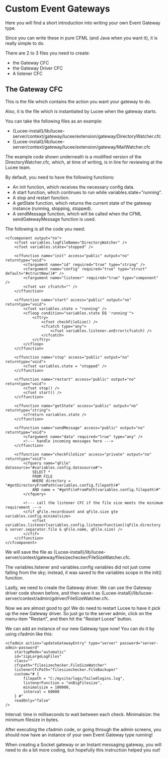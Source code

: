 <!--
{
  "title": "Custom Event Gateways",
  "id": "custom-event-gateways",
  "categories": [
    "gateways"
  ],
  "description": "Here you will find a short introduction into writing your own Event Gateway type.",
  "keywords": [
    "Event Gateway",
    "Custom Gateway",
    "Directory Watcher",
    "File Size Checker",
    "Lucee",
    "Gateway Driver"
  ]
}
-->
# Custom Event Gateways

Here you will find a short introduction into writing your own Event Gateway type.

Since you can write these in pure CFML (and Java when you want it), it is really simple to do.

There are 2 to 3 files you need to create:

* the Gateway CFC
* the Gateway Driver CFC
* A listener CFC

## The Gateway CFC

This is the file which contains the action you want your gateway to do.

Also, it is the file which is instantiated by Lucee when the gateway starts.

You can take the following files as an example:

* {Lucee-install}/lib/lucee-server/context/gateway/lucee/extension/gateway/DirectoryWatcher.cfc
* {Lucee-install}/lib/lucee-server/context/gateway/lucee/extension/gateway/MailWatcher.cfc

The example code shown underneath is a modified version of the DirectoryWatcher.cfc, which, at time of writing, is in line for reviewing at the Lucee team.

By default, you need to have the following functions:

* An init function, which receives the necessary config data.
* A start function, which continues to run while variables.state="running".
* A stop and restart function.
* A getState function, which returns the current state of the gateway instance (running, stopping, stopped).
* A sendMessage function, which will be called when the CFML sendGatewayMessage function is used.

The following is all the code you need:

```lucee
<cfcomponent output="no">
    <cfset variables.logFileName="DirectoryWatcher" />
    <cfset variables.state="stopped" />

    <cffunction name="init" access="public" output="no" returntype="void">
        <cfargument name="id" required="true" type="string" />
        <cfargument name="config" required="true" type="struct" default="#structNew()#" />
        <cfargument name="listener" required="true" type="component" />
        <cfset var cfcatch="" />
    </cffunction>

    <cffunction name="start" access="public" output="no" returntype="void">
        <cfset variables.state = "running" />
        <cfloop condition="variables.state EQ 'running'">
            <cftry>
                <cfset checkFileSize() />
                <cfcatch type="any">
                    <cfset variables.listener.onError(cfcatch) />
                </cfcatch>
            </cftry>
        </cfloop>
    </cffunction>

    <cffunction name="stop" access="public" output="no" returntype="void">
        <cfset variables.state = "stopped" />
    </cffunction>

    <cffunction name="restart" access="public" output="no" returntype="void">
        <cfset stop() />
        <cfset start() />
    </cffunction>

    <cffunction name="getState" access="public" output="no" returntype="string">
        <cfreturn variables.state />
    </cffunction>

    <cffunction name="sendMessage" access="public" output="no" returntype="void">
        <cfargument name="data" required="true" type="any" />
        <!--- handle incoming messages here --->
    </cffunction>

    <cffunction name="checkFileSize" access="private" output="no" returntype="void">
        <cfquery name="qFile" datasource="#variables.config.datasource#">
            SELECT *
            FROM FILE
            WHERE directory = "#getDirectoryFromPath(variables.config.filepath)#"
            AND name = "#getFileFromPath(variables.config.filepath)#"
        </cfquery>

        <!--- call the listener CFC if the file size meets the minimum requirement --->
        <cfif qFile.recordcount and qFile.size gte variables.config.minimalsize>
            <cfset variables.listener[variables.config.listenerFunction](qFile.directory & server.separator.file & qFile.name, qFile.size) />
        </cfif>
    </cffunction>
</cfcomponent>
```

We will save the file as {Lucee-install}/lib/lucee-server/context/gateway/filesizechecker/FileSizeWatcher.cfc.

The variables.listener and variables.config variables did not just come falling from the sky; instead, it was saved to the variables scope in the init() function.

Lastly, we need to create the Gateway driver. We can use the Gateway driver code shown before, and then save it as {Lucee-install}/lib/lucee-server/context/admin/gdriver/FileSizeWatcher.cfc.

Now we are almost good to go! We do need to restart Lucee to have it pick up the new Gateway driver. So just go to the server admin, click on the menu-item "Restart", and then hit the "Restart Lucee" button.

We can add an instance of our new Gateway type now! You can do it by using cfadmin like this:

```lucee
<cfadmin action="updateGatewayEntry" type="server" password="server-admin-password"
    startupMode="automatic"
    id="zipLargeLogFiles"
    class=""
    cfcpath="filesizechecker.FileSizeWatcher"
    listenerCfcPath="filesizechecker.FileBackuper"
    custom="# {
        filepath = "C:/mysite/logs/failedlogins.log",
        listenerFunction = "onBigFilesize",
        minimalsize = 100000,
        interval = 60000
    } #"
    readOnly="false"
/>
```

Interval: time in milliseconds to wait between each check.
Minimalsize: the minimum filesize in bytes.

After executing the cfadmin code, or going through the admin screens, you should now have an instance of your own Event Gateway type running!

When creating a Socket gateway or an Instant messaging gateway, you will need to do a bit more coding, but hopefully this instruction helped you out!